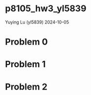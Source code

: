 p8105_hw3_yl5839
================
Yuying Lu (yl5839)
2024-10-05

# Problem 0

# Problem 1

# Problem 2
